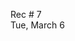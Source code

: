 
<div class="recitation">
<div class="column_date">
<p markdown="block">
        
Rec # 7 <br> 
Tue, March 6
        
</p>          
</div>
    
<div class="column_recitation">
<p markdown="block">



</p>        
</div>
    
</div>
